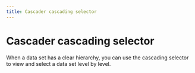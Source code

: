 ```yaml
---
title: Cascader cascading selector
---
```


# Cascader cascading selector

<div>When a data set has a clear hierarchy, you can use the cascading selector to view and select a data set level by level.</div>
